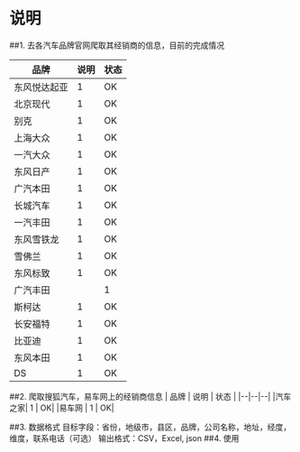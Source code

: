 # 说明
##1. 去各汽车品牌官网爬取其经销商的信息，目前的完成情况

| 品牌 | 说明 | 状态 |
|--|--|--|
|东风悦达起亚| 1 | OK| 
|北京现代 | 1 | OK| 
|别克| 1 | OK| 
|上海大众| 1 | OK| 
|一汽大众| 1 | OK| 
|东风日产| 1 | OK| 
|广汽本田| 1 | OK| 
|长城汽车| 1 | OK| 
|一汽丰田| 1 | OK| 
|东风雪铁龙| 1 | OK| 
|雪佛兰| 1 | OK| 
|东风标致| 1 | OK| 
|广汽丰田|| 1 | OK| 
|斯柯达| 1 | OK| 
|长安福特| 1 | OK| 
|比亚迪| 1 | OK| 
|东风本田| 1 | OK| 
|DS| 1 | OK| 


##2. 爬取搜狐汽车，易车网上的经销商信息
| 品牌 | 说明 | 状态 |
|--|--|--|
|汽车之家| 1 | OK| 
|易车网 | 1 | OK| 



##3. 数据格式
目标字段：省份，地级市，县区，品牌，公司名称，地址，经度，维度，联系电话（可选）
输出格式：CSV，Excel, json
##4. 使用

